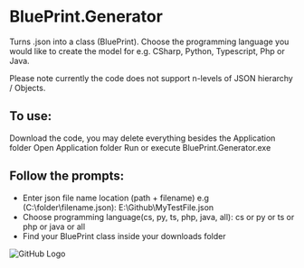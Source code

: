 # BluePrint.Generator
Turns .json into a class (BluePrint).
Choose the programming language you would like to create the model for e.g. CSharp, Python, Typescript, Php or Java.

Please note currently the code does not support n-levels of JSON hierarchy / Objects.

## To use:
Download the code, you may delete everything besides the Application folder
Open Application folder
Run or execute BluePrint.Generator.exe

## Follow the prompts:
 - Enter json file name location (path + filename) e.g (C:\folder\filename.json): E:\Github\MyTestFile.json
 - Choose programming language(cs, py, ts, php, java, all): cs or py or ts or php or java or all
 - Find your BluePrint class inside your downloads folder 

![GitHub Logo](https://github.githubassets.com/images/modules/logos_page/GitHub-Mark.png)
